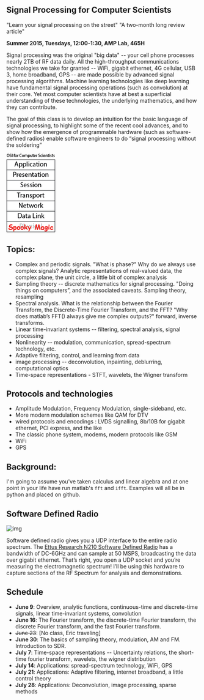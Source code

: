 ## Signal Processing for Computer Scientists
"Learn your signal processing on the street"
"A two-month long review article"


**Summer 2015, Tuesdays, 12:00-1:30, AMP Lab, 465H**

Signal processing was the original "big data" -- your cell phone
processes nearly 2TB of RF data daily. All the high-throughput
communications technologies we take for granted -- WiFi, gigabit
ethernet, 4G cellular, USB 3, home broadband, GPS -- are made possible
by advanced signal processing algorithms. Machine learning
technologies like deep learning have fundamental signal processing
operations (such as convolution) at their core. Yet most computer
scientists have at best a superficial understanding of these
technologies, the underlying mathematics, and how they can contribute.

The goal of this class is to develop an intuition for the basic
language of signal processing, to highlight some of the recent cool
advances, and to show how the emergence of programmable hardware (such
as software-defined radios) enable software engineers to do “signal
processing without the soldering”

![osi for cs](images/OSI_for_CS.png)

## Topics:
* Complex and periodic signals. "What is phase?" Why do we always use
  complex signals? Analytic representations of real-valued data, the
  complex plane, the unit circle, a little bit of complex analysis
* Sampling theory -- discrete mathematics for signal
  processing. "Doing things on computers”, and the associated
  caveats. Sampling theory, resampling
* Spectral analysis. What is the relationship between the Fourier
  Transform, the Discrete-Time Fourier Transform, and the FFT? "Why
  does matlab’s FFT() always give me complex outputs?" forward,
  inverse transforms.
* Linear time-invariant systems -- filtering, spectral analysis,
  signal processing
* Nonlinearity -- modulation, communication, spread-spectrum
  technology, etc.
* Adaptive filtering, control, and learning from data
* image processing -- deconvolution, inpainting, deblurring,
  computational optics
* Time-space representations - STFT, wavelets, the Wigner transform

## Protocols and technologies
* Amplitude Modulation, Frequency Modulation, single-sideband, etc. 
* More modern modulation schemes like QAM for DTV 
* wired protocols and encodings : LVDS signalling, 8b/10B for gigabit ethernet, PCI express, and the like
* The classic phone system, modems, modern protocols like GSM  
* WiFi 
* GPS

## Background: 

I'm going to assume you've taken calculus and linear algebra and at
one point in your life have run matlab's `fft` and `ifft`. Examples
will all be in python and placed on github.

## Software Defined Radio

![img](http://www.ettus.com/content/images/prod_un210-kit_01_md.jpg)

Software defined radio gives you a UDP interface to the entire radio
spectrum. The
[Ettus Research N210 Software Defined Radio](http://www.ettus.com/product/details/UN210-KIT)
has a bandwidth of DC-6GHz and can sample at 50 MSPS, broadcasting the
data over gigabit ethernet. That’s right, you open a UDP socket and
you’re measuring the electromagnetic spectrum!  I’ll be using this
hardware to capture sections of the RF Spectrum for analysis and
demonstrations.

## Schedule
* **June 9**: Overview, analytic functions, continuous-time and
  discrete-time signals, linear time-invariant systems, convolution
* **June 16**: The Fourier transform, the discrete-time Fourier transform,
  the discrete Fourier transform, and the fast Fourier transform.
* ~~June 23~~: [No class, Eric traveling] 
* **June 30**: The basics of sampling theory, modulation, AM and
  FM. Introduction to SDR.
* **July 7**: Time-space representations -- Uncertainty relations, the
  short-time fourier transform, wavelets, the wigner distribution
* **July 14**: Applications: spread-spectrum technology, WiFi, GPS
* **July 21**: Applications: Adaptive filtering, internet broadband, a
  little control theory
* **July 28**: Applications: Deconvolution, image processing, sparse methods 
